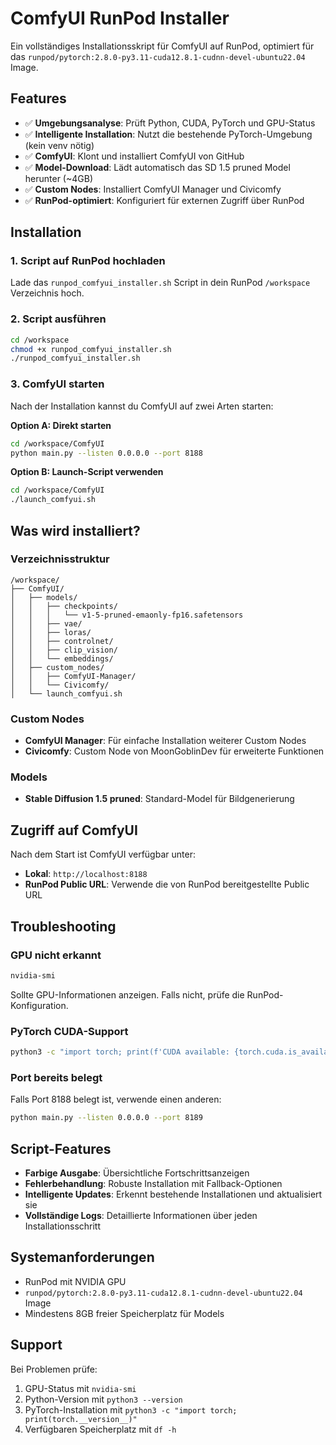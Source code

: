 # ComfyUI RunPod Installer

Ein vollständiges Installationsskript für ComfyUI auf RunPod, optimiert für das `runpod/pytorch:2.8.0-py3.11-cuda12.8.1-cudnn-devel-ubuntu22.04` Image.

## Features

- ✅ **Umgebungsanalyse**: Prüft Python, CUDA, PyTorch und GPU-Status
- ✅ **Intelligente Installation**: Nutzt die bestehende PyTorch-Umgebung (kein venv nötig)
- ✅ **ComfyUI**: Klont und installiert ComfyUI von GitHub
- ✅ **Model-Download**: Lädt automatisch das SD 1.5 pruned Model herunter (~4GB)
- ✅ **Custom Nodes**: Installiert ComfyUI Manager und Civicomfy
- ✅ **RunPod-optimiert**: Konfiguriert für externen Zugriff über RunPod

## Installation

### 1. Script auf RunPod hochladen

Lade das `runpod_comfyui_installer.sh` Script in dein RunPod `/workspace` Verzeichnis hoch.

### 2. Script ausführen

```bash
cd /workspace
chmod +x runpod_comfyui_installer.sh
./runpod_comfyui_installer.sh
```

### 3. ComfyUI starten

Nach der Installation kannst du ComfyUI auf zwei Arten starten:

**Option A: Direkt starten**

```bash
cd /workspace/ComfyUI
python main.py --listen 0.0.0.0 --port 8188
```

**Option B: Launch-Script verwenden**

```bash
cd /workspace/ComfyUI
./launch_comfyui.sh
```

## Was wird installiert?

### Verzeichnisstruktur

```
/workspace/
├── ComfyUI/
│   ├── models/
│   │   ├── checkpoints/
│   │   │   └── v1-5-pruned-emaonly-fp16.safetensors
│   │   ├── vae/
│   │   ├── loras/
│   │   ├── controlnet/
│   │   ├── clip_vision/
│   │   └── embeddings/
│   ├── custom_nodes/
│   │   ├── ComfyUI-Manager/
│   │   └── Civicomfy/
│   └── launch_comfyui.sh
```

### Custom Nodes

- **ComfyUI Manager**: Für einfache Installation weiterer Custom Nodes
- **Civicomfy**: Custom Node von MoonGoblinDev für erweiterte Funktionen

### Models

- **Stable Diffusion 1.5 pruned**: Standard-Model für Bildgenerierung

## Zugriff auf ComfyUI

Nach dem Start ist ComfyUI verfügbar unter:

- **Lokal**: `http://localhost:8188`
- **RunPod Public URL**: Verwende die von RunPod bereitgestellte Public URL

## Troubleshooting

### GPU nicht erkannt

```bash
nvidia-smi
```

Sollte GPU-Informationen anzeigen. Falls nicht, prüfe die RunPod-Konfiguration.

### PyTorch CUDA-Support

```bash
python3 -c "import torch; print(f'CUDA available: {torch.cuda.is_available()}')"
```

### Port bereits belegt

Falls Port 8188 belegt ist, verwende einen anderen:

```bash
python main.py --listen 0.0.0.0 --port 8189
```

## Script-Features

- **Farbige Ausgabe**: Übersichtliche Fortschrittsanzeigen
- **Fehlerbehandlung**: Robuste Installation mit Fallback-Optionen
- **Intelligente Updates**: Erkennt bestehende Installationen und aktualisiert sie
- **Vollständige Logs**: Detaillierte Informationen über jeden Installationsschritt

## Systemanforderungen

- RunPod mit NVIDIA GPU
- `runpod/pytorch:2.8.0-py3.11-cuda12.8.1-cudnn-devel-ubuntu22.04` Image
- Mindestens 8GB freier Speicherplatz für Models

## Support

Bei Problemen prüfe:

1. GPU-Status mit `nvidia-smi`
2. Python-Version mit `python3 --version`
3. PyTorch-Installation mit `python3 -c "import torch; print(torch.__version__)"`
4. Verfügbaren Speicherplatz mit `df -h`
